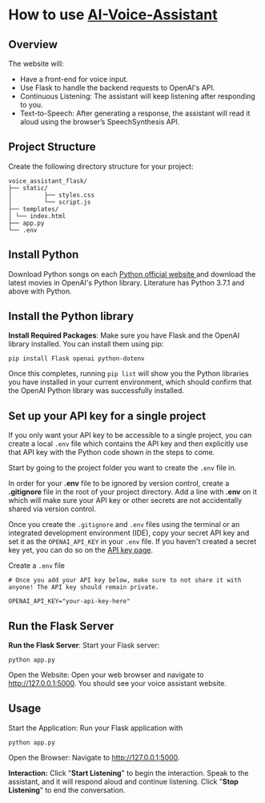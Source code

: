 # How to use [ AI-Voice-Assistant ](https://github.com/Pheem49/AI-Voice-Assistant)

## Overview
The website will:
 - Have a front-end for voice input.
 - Use Flask to handle the backend requests to OpenAI's API.
 - Continuous Listening: The assistant will keep listening after responding to you.
 - Text-to-Speech: After generating a response, the assistant will read it aloud using the browser’s SpeechSynthesis API.
## Project Structure
Create the following directory structure for your project:
```text
voice_assistant_flask/
├── static/ 
│         ├── styles.css
│         └── script.js 
├── templates/ 
│ └── index.html 
├── app.py 
└── .env
```
## Install Python

Download Python songs on each [ Python official website ](https://www.python.org/downloads/) and download the latest movies in OpenAI's Python library. Literature has Python 3.7.1 and above with Python.
## Install the Python library

**Install Required Packages**: Make sure you have Flask and the OpenAI library installed. You can install them using pip:

```text
pip install Flask openai python-dotenv
```

Once this completes, running  `pip list`  will show you the Python libraries you have installed in your current environment, which should confirm that the OpenAI Python library was successfully installed.

## Set up your API key for a single project
If you only want your API key to be accessible to a single project, you can create a local  `.env`  file which contains the API key and then explicitly use that API key with the Python code shown in the steps to come.

Start by going to the project folder you want to create the  `.env`  file in.

In order for your  **.env**  file to be ignored by version control, create a  **.gitignore**  file in the root of your project directory. Add a line with  **.env**  on it which will make sure your API key or other secrets are not accidentally shared via version control.

Once you create the  `.gitignore`  and  `.env`  files using the terminal or an integrated development environment (IDE), copy your secret API key and set it as the  `OPENAI_API_KEY`  in your  `.env`  file. If you haven't created a secret key yet, you can do so on the  [API key page](https://platform.openai.com/account/api-keys).

Create a `.env` file
```text
# Once you add your API key below, make sure to not share it with anyone! The API key should remain private.

OPENAI_API_KEY="your-api-key-here"
```

## Run the Flask Server

**Run the Flask Server**: Start your Flask server:

```text
python app.py
```
Open the Website: Open your web browser and navigate to http://127.0.0.1:5000. You should see your voice assistant website.


## Usage

Start the Application: Run your Flask application with
 ```text
python app.py
```
Open the Browser: Navigate to http://127.0.0.1:5000.

**Interaction:**
Click "**Start Listening**" to begin the interaction.
Speak to the assistant, and it will respond aloud and continue listening.
Click "**Stop Listening**" to end the conversation.